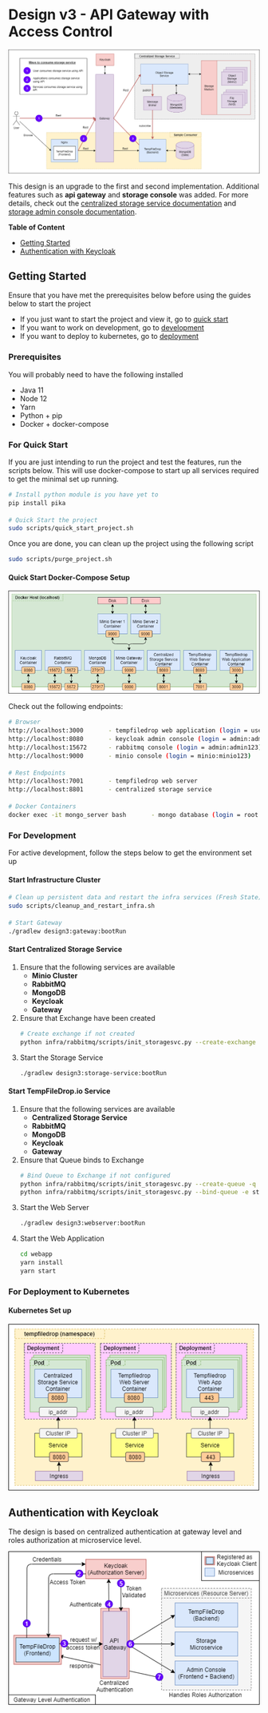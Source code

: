 # Design v3 - API Gateway with Access Control

![design 3](../doc/architecture_design3.png)

This design is an upgrade to the first and second implementation. Additional features such as **api gateway** and 
**storage console** was added. For more details, check out the [centralized storage service documentation](storage-service)
and [storage admin console documentation](storage-console).

**Table of Content**
- [Getting Started](#getting-started)
- [Authentication with Keycloak](#authentication-with-keycloak)

## Getting Started

Ensure that you have met the prerequisites below before using the guides below to start the project
- If you just want to start the project and view it, go to [quick start](#for-quick-start)
- If you want to work on development, go to [development](#for-development)
- If you want to deploy to kubernetes, go to [deployment](#for-deployment-to-kubernetes)

### Prerequisites

You will probably need to have the following installed
- Java 11
- Node 12
- Yarn
- Python + pip
- Docker + docker-compose

### For Quick Start

If you are just intending to run the project and test the features, run the scripts below. This will use docker-compose 
to start up all services required to get the minimal set up running.

```bash
# Install python module is you have yet to
pip install pika

# Quick Start the project
sudo scripts/quick_start_project.sh
```

Once you are done, you can clean up the project using the following script

```bash
sudo scripts/purge_project.sh
```

#### Quick Start Docker-Compose Setup

![Quick Start setup](../doc/docker-compose.png)

Check out the following endpoints:

```bash
# Browser
http://localhost:3000       - tempfiledrop web application (login = user:password)    -- ENTRY POINT
http://localhost:8080       - keycloak admin console (login = admin:admin)
http://localhost:15672      - rabbitmq console (login = admin:admin123)
http://localhost:9000       - minio console (login = minio:minio123)

# Rest Endpoints
http://localhost:7001       - tempfiledrop web server
http://localhost:8801       - centralized storage service

# Docker Containers
docker exec -it mongo_server bash       - mongo database (login = root:1234)
```

### For Development 

For active development, follow the steps below to get the environment set up

#### Start Infrastructure Cluster

```bash
# Clean up persistent data and restart the infra services (Fresh State)
sudo scripts/cleanup_and_restart_infra.sh

# Start Gateway
./gradlew design3:gateway:bootRun
```

#### Start Centralized Storage Service

1. Ensure that the following services are available
    - **Minio Cluster**
    - **RabbitMQ**
    - **MongoDB**
    - **Keycloak**
    - **Gateway**
2. Ensure that Exchange have been created
   ```bash
   # Create exchange if not created
   python infra/rabbitmq/scripts/init_storagesvc.py --create-exchange -e storageSvcExchange
   ```    
3. Start the Storage Service
    ```bash
    ./gradlew design3:storage-service:bootRun
    ```

#### Start TempFileDrop.io Service

1. Ensure that the following services are available
    - **Centralized Storage Service**
    - **RabbitMQ**
    - **MongoDB**
    - **Keycloak**
    - **Gateway**
2. Ensure that Queue binds to Exchange
    ```bash
    # Bind Queue to Exchange if not configured
    python infra/rabbitmq/scripts/init_storagesvc.py --create-queue -q storageSvcExchange.tempfiledrop
    python infra/rabbitmq/scripts/init_storagesvc.py --bind-queue -e storageSvcExchange -q storageSvcExchange.tempfiledrop -r tempfiledrop
    ```
3. Start the Web Server
    ```bash
    ./gradlew design3:webserver:bootRun
    ```
4. Start the Web Application
    ```bash
    cd webapp
    yarn install
    yarn start
    ```

### For Deployment to Kubernetes

#### Kubernetes Set up

![Quick Start setup](../doc/kubernetes.png)

## Authentication with Keycloak

The design is based on centralized authentication at gateway level and roles authorization at microservice level.

![Gateway Pattern](../doc/gateway_pattern1.png)
